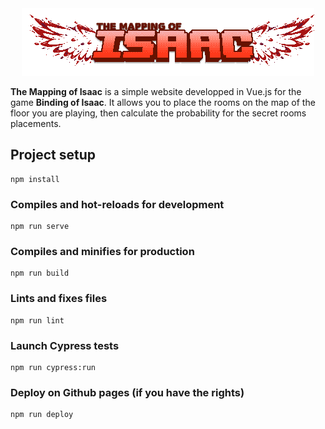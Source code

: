 <div align="center">
    <img src="https://raw.githubusercontent.com/lne0nl/mapping-of-isaac/master/src/assets/logo.png">
</div>

<p><b>The Mapping of Isaac</b> is a simple website developped in Vue.js for the game <b>Binding of Isaac</b>.
It allows you to place the rooms on the map of the floor you are playing, then calculate the probability for the secret rooms placements.
</p>

## Project setup
```
npm install
```

### Compiles and hot-reloads for development
```
npm run serve
```

### Compiles and minifies for production
```
npm run build
```

### Lints and fixes files
```
npm run lint
```

### Launch Cypress tests
```
npm run cypress:run
```

### Deploy on Github pages (if you have the rights)
```
npm run deploy
```
